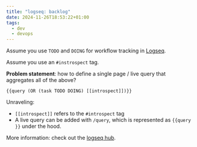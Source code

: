 ```yaml
---
title: "logseq: backlog"
date: 2024-11-26T18:53:22+01:00
tags:
  - dev
  - devops
---
```


Assume you use `TODO` and `DOING` for workflow tracking in
[Logseq](https://logseq.com/).

Assume you use an `#instrospect` tag.

**Problem statement**: how to define a single page / live query that aggregates
all of the above?

<!--more-->

```logseq
{{query (OR (task TODO DOING) [[introspect]])}}
```

Unraveling:

- `[[introspect]]` refers to the `#introspect` tag
- A live query can be added with `/query`, which is represented as `{{query }}`
  under the hood.

More information: check out the [logseq
hub](https://hub.logseq.com/features/av5LyiLi5xS7EFQXy4h4K8/getting-started-with-advanced-queries/8xwSRJNVKFJhGSvJUxs5B2).
